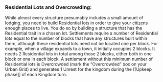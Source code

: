 ### **Residential Lots and Overcrowding**: 
While almost every structure presumably includes a small amount of lodging, you need to build Residential lots in order to give your citizens enough places to live. You do so by building a structure that has the Residential trait in a chosen lot. Settlements require a number of Residential lots equal to the number of blocks that have any structures built within them, although these residential lots need not be located one per block. For example, when a village expands to a town, it initially occupies 2 blocks. It needs 2 Residential lots in total among those 2 blocks, either both in one block or one in each block. A settlement without this minimum number of Residential lots is Overcrowded (mark the “Overcrowded” box on your Urban Grid) and generates 1 Unrest for the kingdom during the [[Upkeep phase]] of each Kingdom turn.